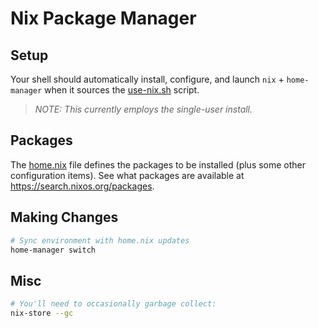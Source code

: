 # Nix Package Manager

## Setup
Your shell should automatically install, configure, and launch `nix` + `home-manager` when it sources the [use-nix.sh](./use-nix.sh) script.
>_NOTE: This currently employs the single-user install._

## Packages
The [home.nix](./home.nix) file defines the packages to be installed (plus some other configuration items). See what packages are available at https://search.nixos.org/packages.

## Making Changes
```bash
# Sync environment with home.nix updates
home-manager switch
```

## Misc
```bash
# You'll need to occasionally garbage collect:
nix-store --gc
```